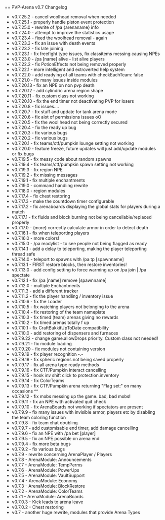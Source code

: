 == PVP-Arena v0.7 Changelog

* v0.7.25.2 - cancel woolhead removal when needed
* v0.7.25.1 - properly handle piston event protection
* v0.7.25.0 - rewrite of /pa {arenaname} info
* v0.7.24.0 - attempt to improve the statistics usage
* v0.7.23.4 - fixed the woolhead removal - again
* v0.7.23.3 - fix an issue with death events
* v0.7.23.2 - fix late joining
* v0.7.23.1 - fix freefight type issues, fix classitems messing causing NPEs
* v0.7.23.0 - /pa [name] alive - list alive players
* v0.7.22.2 - fix PotionEffects not being removed properly
* v0.7.22.1	- more intelligent and extroverted help system
* v0.7.22.0	- add readying of all teams with checkEachTeam: false
* v0.7.21.0	- fix many issues inside modules
* v0.7.20.13 - fix an NPE on non pvp death
* v0.7.20.12 - add cylindric arena region shape
* v0.7.20.11 - fix custom class not working
* v0.7.20.10 - fix the end timer not deactivating PVP for losers
* v0.7.20.8 - fix issues....
* v0.7.20.7 - fix stuff and update for tank arena mode
* v0.7.20.6 - fix alot of permissions issues oO
* v0.7.20.5 - fix the wool head not being correctly secured
* v0.7.20.4 - fix the ready up bug
* v0.7.20.3 - fix various bugs
* v0.7.20.2 - fix various bugs
* v0.7.20.1 - fix teams/ctf/pumpkin lounge setting not working
* v0.7.20.0 - feature freeze, future updates will just add/update modules or fix bugs
* v0.7.19.5 - fix messy code about random spawns
* v0.7.19.4 - fix teams/ctf/pumpkin spawn setting not working
* v0.7.19.3 - fix region NPE
* v0.7.19.2 - fix missing messages
* v0.7.19.1 - fix multiple enchantments
* v0.7.19.0 - command handling rewrite
* v0.7.18.0 - region modules
* v0.7.17.4 - fix chest restoring
* v0.7.17.3 - make the countdown timer configurable
* v0.7.17.2 - fix arenaboards displaying the global stats for players during a match
* v0.7.17.1 - fix fluids and block burning not being cancellable/replaced properly
* v0.7.17.0 - (more) correctly calculate armor in order to detect death
* v0.7.16.1 - fix when teleporting players
* v0.7.16.0 - more colors!
* v0.7.15.0 - /pa readylist - to see people not being flagged as ready
* v0.7.14.1 - add a delay to teleporting, making the player teleporting thread safe
* v0.7.14.0 - teleport to spawns with /pa tp [spawnname]
* v0.7.13.1 - FIRST restore blocks, then restore inventories!
* v0.7.13.0 - add config setting to force warming up on /pa join | /pa spectate
* v0.7.12.1 - fix /pa [name] remove [spawnname]
* v0.7.12.0 - multiple Enchantments
* v0.7.11.3 - add a different tracker
* v0.7.11.2 - fix the player handling / inventory issue
* v0.7.10.6 - fix the Loader
* v0.7.10.5 - fix watching players not belonging to the arena
* v0.7.10.4 - fix restoring of the team nameplate
* v0.7.10.3 - fix timed (team) arenas giving no rewards
* v0.7.10.2 - fix timed arenas totally f up
* v0.7.10.1 - fix CraftBukkitUpToDate compatibility
* v0.7.10.0 - add restoring of dispensers and furnaces
* v0.7.9.22 - change game.allowDrops priority. Custom class not needed!
* v0.7.9.21 - fix module loading
* v0.7.9.20 - fix modules not containing version
* v0.7.9.19 - fix player recognition -.-
* v0.7.9.18 - fix spheric regions not being saved properly
* v0.7.9.17 - fix all arena type ready methods
* v0.7.9.16 - fix CTF/Pumpkin interact cancelling
* v0.7.9.15 - hook inv shift click to protection.inventory
* v0.7.9.14 - fix ColorTeams
* v0.7.9.13 - fix CTF/Pumpkin arena returning "Flag set:" on many occasions ^^
* v0.7.9.12 - fix mobs messing up the game. bad, bad mobs!
* v0.7.9.11 - fix an NPE with activated quit check
* v0.7.9.10 - fix ArenaBoards not working if spectators are present
* v0.7.9.9 - fix many issues with invisible armor, players etc by disabling the team coloring function
* v0.7.9.8 - fix team chat doubling
* v0.7.9.7 - add customisable end timer, add damage cancelling
* v0.7.9.6 - fix an NPE with /pa bet [player]
* v0.7.9.5 - fix an NPE possible on arena end
* v0.7.9.4 - fix more beta bugs
* v0.7.9.2 - fix various bugs
* v0.7.9 - rewrite concerning ArenaPlayer / Players
* v0.7.8 - ArenaModule: Announcements
* v0.7.7 - ArenaModule: TempPerms
* v0.7.6 - ArenaModule: PowerUps
* v0.7.5 - ArenaModule: VaultSupport
* v0.7.4 - ArenaModule: Economy
* v0.7.3 - ArenaModule: BlockRestore
* v0.7.2 - ArenaModule: ColorTeams
* v0.7.1 - ArenaModule: ArenaBoards
* v0.7.0.3 - Kick leads to arena leave
* v0.7.0.2 - Chest restoring
* v0.7 - another huge rewrite, modules that provide Arena Types